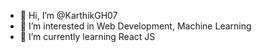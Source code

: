 - 👋 Hi, I’m @KarthikGH07
- 👀 I’m interested in Web Development, Machine Learning
- 🌱 I’m currently learning React JS


<!---
KarthikGH07/KarthikGH07 is a ✨ special ✨ repository because its `README.md` (this file) appears on your GitHub profile.
You can click the Preview link to take a look at your changes.
--->
